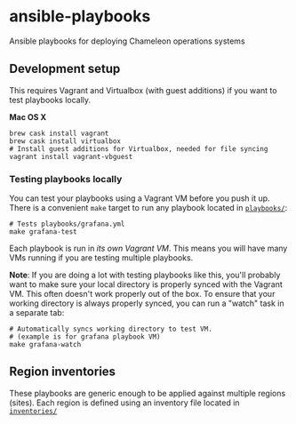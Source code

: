 # ansible-playbooks

Ansible playbooks for deploying Chameleon operations systems

## Development setup

This requires Vagrant and Virtualbox (with guest additions) if you want to test playbooks locally.

**Mac OS X**
```
brew cask install vagrant
brew cask install virtualbox
# Install guest additions for Virtualbox, needed for file syncing
vagrant install vagrant-vbguest
```

### Testing playbooks locally

You can test your playbooks using a Vagrant VM before you push it up. There is a convenient `make` target to run any playbook located in [`playbooks/`](./playbooks):

```
# Tests playbooks/grafana.yml
make grafana-test
```

Each playbook is run in _its own Vagrant VM_. This means you will have many VMs running if you are testing multiple playbooks.

**Note**: If you are doing a lot with testing playbooks like this, you'll probably want to make sure your local directory is properly synced with the Vagrant VM. This often doesn't work properly out of the box. To ensure that your working directory is always properly synced, you can run a "watch" task in a separate tab:

```
# Automatically syncs working directory to test VM.
# (example is for grafana playbook VM)
make grafana-watch
```

## Region inventories

These playbooks are generic enough to be applied against multiple regions (sites). Each region is defined using an inventory file located in [`inventories/`](./inventories)
